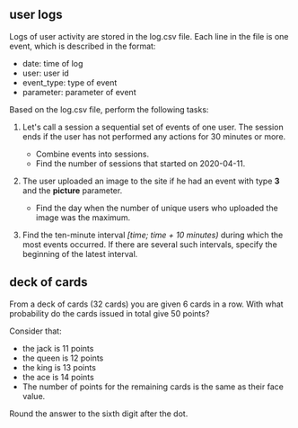 ## user logs

Logs of user activity are stored in the log.csv file.
Each line in the file is one event, which is described in the format:
- date: time of log
- user: user id
- event_type: type of event
- parameter: parameter of event


Based on the log.csv file, perform the following tasks:
1. Let's call a session a sequential set of events of one user.
The session ends if the user has not performed any actions for 30 minutes or more.
   - Combine events into sessions.
   - Find the number of sessions that started on 2020-04-11.


2. The user uploaded an image to the site if he had an event with type **3** and the **picture** parameter.
   - Find the day when the number of unique users who uploaded the image was the maximum.


3. Find the ten-minute interval _[time; time + 10 minutes)_ during which the most events occurred.
If there are several such intervals, specify the beginning of the latest interval.


## deck of cards

From a deck of cards (32 cards) you are given 6 cards in a row. 
With what probability do the cards issued in total give 50 points?

Consider that:
- the jack is 11 points 
- the queen is 12 points
- the king is 13 points
- the ace is 14 points
- The number of points for the remaining cards is the same as their face value.

Round the answer to the sixth digit after the dot.